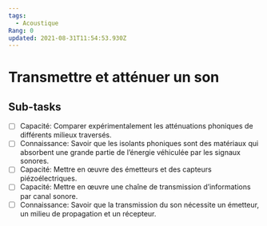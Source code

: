 ```yaml
---
tags:
  - Acoustique
Rang: 0
updated: 2021-08-31T11:54:53.930Z
---
```


# Transmettre et atténuer un son

## Sub-tasks

- [ ] Capacité: Comparer expérimentalement les atténuations phoniques de différents milieux traversés.
- [ ] Connaissance: Savoir que les isolants phoniques sont des matériaux qui absorbent une grande partie de l’énergie véhiculée par les signaux sonores.
- [ ] Capacité: Mettre en œuvre des émetteurs et des capteurs piézoélectriques.
- [ ] Capacité: Mettre en œuvre une chaîne de transmission d’informations par canal sonore.
- [ ] Connaissance: Savoir que la transmission du son nécessite un émetteur, un milieu de propagation et un récepteur.
